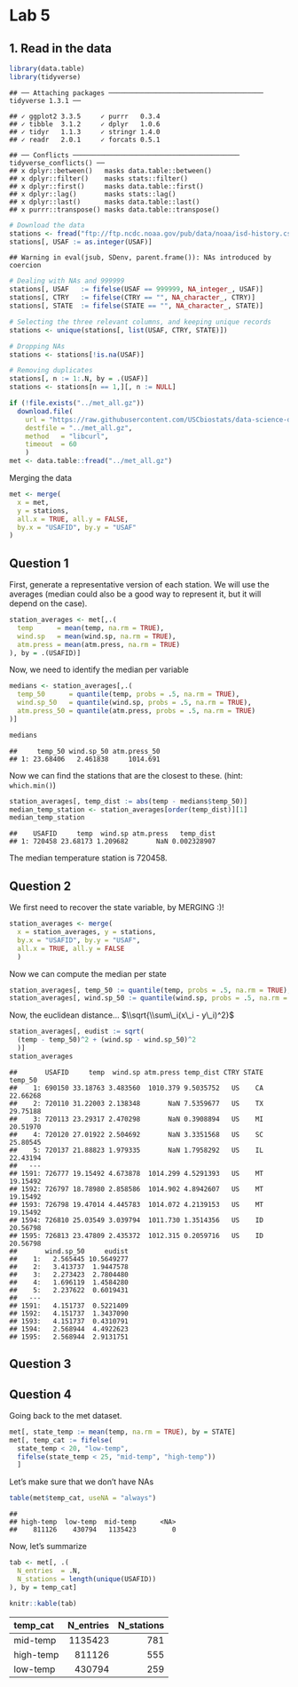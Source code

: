 Lab 5
================

## 1. Read in the data

``` r
library(data.table)
library(tidyverse)
```

    ## ── Attaching packages ─────────────────────────────────────── tidyverse 1.3.1 ──

    ## ✓ ggplot2 3.3.5     ✓ purrr   0.3.4
    ## ✓ tibble  3.1.2     ✓ dplyr   1.0.6
    ## ✓ tidyr   1.1.3     ✓ stringr 1.4.0
    ## ✓ readr   2.0.1     ✓ forcats 0.5.1

    ## ── Conflicts ────────────────────────────────────────── tidyverse_conflicts() ──
    ## x dplyr::between()   masks data.table::between()
    ## x dplyr::filter()    masks stats::filter()
    ## x dplyr::first()     masks data.table::first()
    ## x dplyr::lag()       masks stats::lag()
    ## x dplyr::last()      masks data.table::last()
    ## x purrr::transpose() masks data.table::transpose()

``` r
# Download the data
stations <- fread("ftp://ftp.ncdc.noaa.gov/pub/data/noaa/isd-history.csv")
stations[, USAF := as.integer(USAF)]
```

    ## Warning in eval(jsub, SDenv, parent.frame()): NAs introduced by coercion

``` r
# Dealing with NAs and 999999
stations[, USAF   := fifelse(USAF == 999999, NA_integer_, USAF)]
stations[, CTRY   := fifelse(CTRY == "", NA_character_, CTRY)]
stations[, STATE  := fifelse(STATE == "", NA_character_, STATE)]

# Selecting the three relevant columns, and keeping unique records
stations <- unique(stations[, list(USAF, CTRY, STATE)])

# Dropping NAs
stations <- stations[!is.na(USAF)]

# Removing duplicates
stations[, n := 1:.N, by = .(USAF)]
stations <- stations[n == 1,][, n := NULL]
```

``` r
if (!file.exists("../met_all.gz"))
  download.file(
    url = "https://raw.githubusercontent.com/USCbiostats/data-science-data/master/02_met/met_all.gz",
    destfile = "../met_all.gz",
    method   = "libcurl",
    timeout  = 60
    )
met <- data.table::fread("../met_all.gz")
```

Merging the data

``` r
met <- merge(
  x = met,
  y = stations,
  all.x = TRUE, all.y = FALSE,
  by.x = "USAFID", by.y = "USAF"
)
```

## Question 1

First, generate a representative version of each station. We will use
the averages (median could also be a good way to represent it, but it
will depend on the case).

``` r
station_averages <- met[,.(
  temp      = mean(temp, na.rm = TRUE),
  wind.sp   = mean(wind.sp, na.rm = TRUE),
  atm.press = mean(atm.press, na.rm = TRUE)
), by = .(USAFID)]
```

Now, we need to identify the median per variable

``` r
medians <- station_averages[,.(
  temp_50      = quantile(temp, probs = .5, na.rm = TRUE),
  wind.sp_50   = quantile(wind.sp, probs = .5, na.rm = TRUE),
  atm.press_50 = quantile(atm.press, probs = .5, na.rm = TRUE)
)]

medians
```

    ##     temp_50 wind.sp_50 atm.press_50
    ## 1: 23.68406   2.461838     1014.691

Now we can find the stations that are the closest to these. (hint:
`which.min()`)

``` r
station_averages[, temp_dist := abs(temp - medians$temp_50)]
median_temp_station <- station_averages[order(temp_dist)][1]
median_temp_station
```

    ##    USAFID     temp  wind.sp atm.press   temp_dist
    ## 1: 720458 23.68173 1.209682       NaN 0.002328907

The median temperature station is 720458.

## Question 2

We first need to recover the state variable, by MERGING :)!

``` r
station_averages <- merge(
  x = station_averages, y = stations,
  by.x = "USAFID", by.y = "USAF",
  all.x = TRUE, all.y = FALSE
  )
```

Now we can compute the median per state

``` r
station_averages[, temp_50 := quantile(temp, probs = .5, na.rm = TRUE), by = STATE]
station_averages[, wind.sp_50 := quantile(wind.sp, probs = .5, na.rm = TRUE), by = STATE]
```

Now, the euclidean distance… $\\sqrt{\\sum\_i(x\_i - y\_i)^2}$

``` r
station_averages[, eudist := sqrt(
  (temp - temp_50)^2 + (wind.sp - wind.sp_50)^2
  )]
station_averages
```

    ##       USAFID     temp  wind.sp atm.press temp_dist CTRY STATE  temp_50
    ##    1: 690150 33.18763 3.483560  1010.379 9.5035752   US    CA 22.66268
    ##    2: 720110 31.22003 2.138348       NaN 7.5359677   US    TX 29.75188
    ##    3: 720113 23.29317 2.470298       NaN 0.3908894   US    MI 20.51970
    ##    4: 720120 27.01922 2.504692       NaN 3.3351568   US    SC 25.80545
    ##    5: 720137 21.88823 1.979335       NaN 1.7958292   US    IL 22.43194
    ##   ---                                                                 
    ## 1591: 726777 19.15492 4.673878  1014.299 4.5291393   US    MT 19.15492
    ## 1592: 726797 18.78980 2.858586  1014.902 4.8942607   US    MT 19.15492
    ## 1593: 726798 19.47014 4.445783  1014.072 4.2139153   US    MT 19.15492
    ## 1594: 726810 25.03549 3.039794  1011.730 1.3514356   US    ID 20.56798
    ## 1595: 726813 23.47809 2.435372  1012.315 0.2059716   US    ID 20.56798
    ##       wind.sp_50     eudist
    ##    1:   2.565445 10.5649277
    ##    2:   3.413737  1.9447578
    ##    3:   2.273423  2.7804480
    ##    4:   1.696119  1.4584280
    ##    5:   2.237622  0.6019431
    ##   ---                      
    ## 1591:   4.151737  0.5221409
    ## 1592:   4.151737  1.3437090
    ## 1593:   4.151737  0.4310791
    ## 1594:   2.568944  4.4922623
    ## 1595:   2.568944  2.9131751

## Question 3

## Question 4

Going back to the met dataset.

``` r
met[, state_temp := mean(temp, na.rm = TRUE), by = STATE]
met[, temp_cat := fifelse(
  state_temp < 20, "low-temp", 
  fifelse(state_temp < 25, "mid-temp", "high-temp"))
  ]
```

Let’s make sure that we don’t have NAs

``` r
table(met$temp_cat, useNA = "always")
```

    ## 
    ## high-temp  low-temp  mid-temp      <NA> 
    ##    811126    430794   1135423         0

Now, let’s summarize

``` r
tab <- met[, .(
  N_entries  = .N,
  N_stations = length(unique(USAFID))
), by = temp_cat]

knitr::kable(tab)
```

| temp\_cat | N\_entries | N\_stations |
|:----------|-----------:|------------:|
| mid-temp  |    1135423 |         781 |
| high-temp |     811126 |         555 |
| low-temp  |     430794 |         259 |
